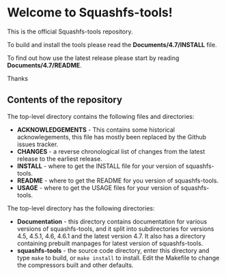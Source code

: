 # Welcome to Squashfs-tools!

This is the official Squashfs-tools repository.

To build and install the tools please read the **Documents/4.7/INSTALL** file.

To find out how use the latest release please start by reading **Documents/4.7/README**.

Thanks

## Contents of the repository

The top-level directory contains the following files and directories:

* **ACKNOWLEDGEMENTS** - This contains some historical acknowlegements, this file has mostly been replaced by the Github issues tracker.
* **CHANGES** - a reverse chronological list of changes from the latest release to the earliest release.
* **INSTALL** - where to get the INSTALL file for your version of squashfs-tools.
* **README** - where to get the README for you version of squashfs-tools.
* **USAGE** - where to get the USAGE files for your version of squashfs-tools.

The top-level directory has the following directories:

* **Documentation** - this directory contains documentation for various versions of squashfs-tools, and it split into subdirectories for versions 4.5, 4.5.1, 4.6, 4.6.1 and the latest version 4.7.  It also has a directory containing prebuilt manpages for latest version of squashfs-tools.
* **squashfs-tools** - the source code directory, enter this directory and type `make` to build, or `make install` to install.  Edit the Makefile to change the compressors built and other defaults.
